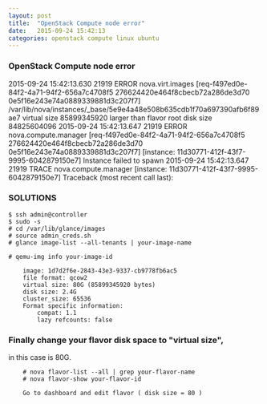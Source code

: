 ```yaml
---
layout: post
title:  "OpenStack Compute node error"
date:   2015-09-24 15:42:13
categories: openstack compute linux ubuntu
---
```


### OpenStack Compute node error

2015-09-24 15:42:13.630 21919 ERROR nova.virt.images [req-f497ed0e-84f2-4a71-94f2-656a7c4708f5 276624420e464f8cbecb72a286de3d70 0e5f16e243e74a0889339881d3c207f7] /var/lib/nova/instances/_base/5e9e4a48e508b635cdb1f70a697390afb6f89ae7 virtual size 85899345920 larger than flavor root disk size 84825604096
2015-09-24 15:42:13.647 21919 ERROR nova.compute.manager [req-f497ed0e-84f2-4a71-94f2-656a7c4708f5 276624420e464f8cbecb72a286de3d70 0e5f16e243e74a0889339881d3c207f7] [instance: 11d30771-412f-43f7-9995-6042879150e7] Instance failed to spawn
2015-09-24 15:42:13.647 21919 TRACE nova.compute.manager [instance: 11d30771-412f-43f7-9995-6042879150e7] Traceback (most recent call last):

### SOLUTIONS

    $ ssh admin@controller
    $ sudo -s
    # cd /var/lib/glance/images
    # source admin_creds.sh
    # glance image-list --all-tenants | your-image-name

    # qemu-img info your-image-id

        image: 1d7d2f6e-2843-43e3-9337-cb9778fb6ac5
        file format: qcow2
        virtual size: 80G (85899345920 bytes)
        disk size: 2.4G
        cluster_size: 65536
        Format specific information:
            compat: 1.1
            lazy refcounts: false

### Finally change your flavor disk space to "virtual size", 
in this case is 80G.

        # nova flavor-list --all | grep your-flavor-name
        # nova flavor-show your-flavor-id
        
        Go to dashboard and edit flavor ( disk size = 80 )


